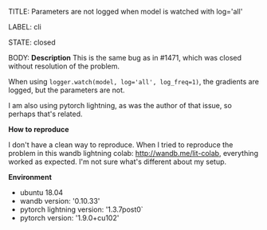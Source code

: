 TITLE:
Parameters are not logged when model is watched with log='all'

LABEL:
cli

STATE:
closed

BODY:
**Description**
This is the same bug as in #1471, which was closed without resolution of the problem.

When using `logger.watch(model, log='all', log_freq=1)`, the gradients are logged, but the parameters are not.

I am also using pytorch lightning, as was the author of that issue, so perhaps that's related.

**How to reproduce**

I don't have a clean way to reproduce. When I tried to reproduce the problem in this wandb lightning colab: http://wandb.me/lit-colab, everything worked as expected. I'm not sure what's different about my setup.

**Environment**
- ubuntu 18.04
- wandb version: '0.10.33'
- pytorch lightning version: '1.3.7post0`
- pytorch version: '1.9.0+cu102'



